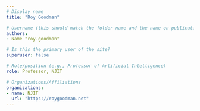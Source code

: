 ```yaml
---
# Display name
title: "Roy Goodman"

# Username (this should match the folder name and the name on publications)
authors:
- Name "roy-goodman"

# Is this the primary user of the site?
superuser: false

# Role/position (e.g., Professor of Artificial Intelligence)
role: Professor, NJIT

# Organizations/Affiliations
organizations:
- name: NJIT
  url: "https://roygoodman.net"
---
```


